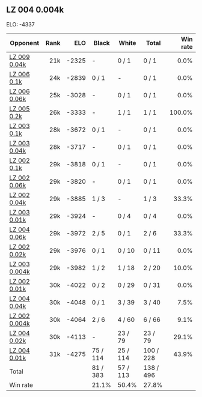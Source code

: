 ## LZ 004 0.004k ##

ELO: -4337

Opponent | Rank | ELO | Black | White | Total | Win rate
---------|-----:|----:|-------|-------|-------|-------:
[LZ 009 0.04k](LZ%20009%200.04k.md) | 21k | -2325 | - | 0 / 1 | 0 / 1 | 0.0%
[LZ 006 0.1k](LZ%20006%200.1k.md) | 24k | -2839 | 0 / 1 | - | 0 / 1 | 0.0%
[LZ 006 0.06k](LZ%20006%200.06k.md) | 25k | -3028 | - | 0 / 1 | 0 / 1 | 0.0%
[LZ 005 0.2k](LZ%20005%200.2k.md) | 26k | -3333 | - | 1 / 1 | 1 / 1 | 100.0%
[LZ 003 0.1k](LZ%20003%200.1k.md) | 28k | -3672 | 0 / 1 | - | 0 / 1 | 0.0%
[LZ 003 0.04k](LZ%20003%200.04k.md) | 28k | -3717 | - | 0 / 1 | 0 / 1 | 0.0%
[LZ 002 0.1k](LZ%20002%200.1k.md) | 29k | -3818 | 0 / 1 | - | 0 / 1 | 0.0%
[LZ 002 0.06k](LZ%20002%200.06k.md) | 29k | -3820 | - | 0 / 1 | 0 / 1 | 0.0%
[LZ 002 0.04k](LZ%20002%200.04k.md) | 29k | -3885 | 1 / 3 | - | 1 / 3 | 33.3%
[LZ 003 0.01k](LZ%20003%200.01k.md) | 29k | -3924 | - | 0 / 4 | 0 / 4 | 0.0%
[LZ 004 0.06k](LZ%20004%200.06k.md) | 29k | -3972 | 2 / 5 | 0 / 1 | 2 / 6 | 33.3%
[LZ 002 0.02k](LZ%20002%200.02k.md) | 29k | -3976 | 0 / 1 | 0 / 10 | 0 / 11 | 0.0%
[LZ 003 0.004k](LZ%20003%200.004k.md) | 29k | -3982 | 1 / 2 | 1 / 18 | 2 / 20 | 10.0%
[LZ 002 0.01k](LZ%20002%200.01k.md) | 30k | -4022 | 0 / 2 | 0 / 29 | 0 / 31 | 0.0%
[LZ 004 0.04k](LZ%20004%200.04k.md) | 30k | -4048 | 0 / 1 | 3 / 39 | 3 / 40 | 7.5%
[LZ 002 0.004k](LZ%20002%200.004k.md) | 30k | -4064 | 2 / 6 | 4 / 60 | 6 / 66 | 9.1%
[LZ 004 0.02k](LZ%20004%200.02k.md) | 30k | -4113 | - | 23 / 79 | 23 / 79 | 29.1%
[LZ 004 0.01k](LZ%20004%200.01k.md) | 31k | -4275 | 75 / 114 | 25 / 114 | 100 / 228 | 43.9%
Total | | | 81 / 383 | 57 / 113 | 138 / 496 | 
Win rate| | | 21.1% | 50.4% | 27.8% | 
